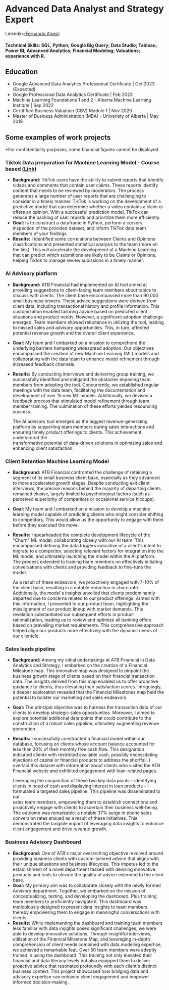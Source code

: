 # Advanced Data Analyst and Strategy Expert

Linkedin:[(Fernando Alves)](https://www.linkedin.com/in/fhalves/)

#### Technical Skills: SQL; Python; Google Big Query; Data Studio; Tableau; Power BI; Advanced Analytics; Financial Modeling; Valuations; experience with R.

## Education
- Google Advanced Data Analytics Professional Certificate | Oct 2023 (Expected)
- Google Professional Data Analytics Certificate | Feb 2023
- Machine Learning Foundations 1 and 2 - Alberta Machine Learning Institute | Sep 2022
- Certifified Business Valuation (CBV) Module 1 | Nov 2020
- Master of Business Administration (MBA) - Univeristy of Alberta | May 2018


## Some examples of work projects 
*For confidentiality purposes, some financial figures cannot be displayed  
###  Tiktok Data preparation for Machine Learning Model - Course based [(Link)](https://github.com/FernandoAlves92/Portfolio/blob/bd8ef2c1ddadd6f69a961868a4625c6a0aa14a3e/Activity_Course%202%20TikTok%20project%20lab%20(1).md)
- **Background:** TikTok users have the ability to submit reports that identify videos and comments that contain user claims. These reports identify content that needs to be reviewed by moderators. The process generates a large number of user reports that are challenging to consider in a timely manner.
TikTok is working on the development of a predictive model that can determine whether a video contains a claim or offers an opinion. With a successful prediction model, TikTok can reduce the backlog of user reports and prioritize them more efficiently.
- **Goal:** Is to construct a dataframe in Python, perform a cursory inspection of the provided dataset, and inform TikTok data team members of your findings.
- **Results:** I identified some correlations between Claims and Opinions classifications and presented statistical analysis to the team (more on the link). This will accelerate the development of a Machine Learning that can predict which submitions are likely to be Claims or Opinions, helping Tiktok to manage review subissions in a timely manner. 

###  AI Advisory platform
- **Background:** ATB Financial had implemented an AI tool aimed at providing suggestions to client-facing team members about topics to discuss with clients. The client base emcompassed more than 90,000 small business onwers. These advice suggestions were derived from client data, including transactional history and profile information. This customization enabled tailoring advice based on predicted client situations and product needs. However, a significant adoption challenge emerged. Team members showed reluctance in utilizing the tool, leading to missed sales and advisory opportunities. This, in turn, affected potential revenue growth and the overall client experience.
- **Goal:** My team and I embarked on a mission to comprehend the underlying barriers hampering widespread adoption. Our objectives encompassed the creation of new Machine Learning (ML) models and collaborating with the data team to enhance model refinement through increased feedback channels.
- **Results:** By conducting interviews and delivering group training, we successfully identified and mitigated the obstacles impeding team members from adopting the tool. Concurrently, we established regular meetings with the data team, facilitating the documentation and development of over 15 new ML models. Additionally, we devised a feedback process that stimulated model refinement through team member training. The culmination of these efforts yielded resounding success.

  The AI advisory tool emerged as the biggest revenue-generating platform by supporting team members during sales interactions and ensuring timely product offerings to clients. This achievement underscored the           
  transformative potential of data-driven solutions in optimizing sales and enhancing client satisfaction.

###  Client Retention Machine Learning Model
- **Background:** ATB Financial confronted the challenge of retaining a segment of its small business client base, especially as they advanced to more accelerated growth stages. Despite conducting exit client interviews, the precise reasons behind the majority of departing clients remained elusive, largely limited to psychological factors (such as perceived superiority of competitors or occasional service hiccups).
- **Goal:**  My team and I embarked on a mission to develop a machine learning model capable of predicting clients who might consider shifting to competitors. This would allow us the opportunity to engage with them before they executed the move.
- **Results:**  I spearheaded the complete development lifecycle of the "Churn" ML model, collaborating closely with our AI team. This encompassed defining the data triggers indicative of a client's intent to migrate to a competitor, selecting relevant factors for integration into the ML model, and ultimately launching the model within the AI platform. The process extended to training team members on effectively initiating conversations with clients and providing feedback to fine-tune the model.

  As a result of these endeavors, we proactively engaged with 7-10% of the client base, resulting in a notable reduction in churn rate. Additionally, the model's insights unveiled that clients predominantly departed due     to concerns related to our product offerings. Armed with this information, I presented to our product team, highlighting the misalignment of our product lineup with market demands. This revelation substantiated our        subsequent efforts in product rationalization, leading us to review and optimize all banking offers based on prevailing market requirements. This comprehensive approach helped align our products more effectively with      the dynamic needs of our clientele.

###  Sales leads pipeline
- **Background:** Among my initial undertakings at ATB Financial in Data Analytics and Strategy, I embarked on the creation of a Financial Milestone map. This innovative map was designed to pinpoint the business growth stage of clients based on their financial transaction data. The insights derived from this map enabled us to offer proactive guidance to clients, thus elevating their satisfaction scores. Intriguingly, a deeper exploration revealed that the Financial Milestones map held the potential to bolster our marketing and sales endeavors.
- **Goal:** The principal objective was to harness the transaction data of our clients to develop strategic sales opportunities. Moreover, I aimed to explore potential additional data points that could contribute to the construction of a robust sales pipeline, ultimately augmenting revenue generation.
- **Results:** I successfully constructed a financial model within our database, focusing on clients whose account balance accounted for less than 20% of their monthly free cash flow. This designation indicated clients with restricted available cash, possibly necessitating injections of capital or financial products to address the shortfall. I overlaid this dataset with information about clients who visited the ATB Financial website and exhibited engagement with loan-related pages.

  Leveraging the conjunction of these two key data points – identifying clients in need of cash and displaying interest in loan products – I formulated a targeted sales pipeline. This pipeline was disseminated to our   
  sales team members, empowering them to establish connections and proactively engage with clients to ascertain their business well-being. The outcome was remarkable: a notable 37% surge in phone sales conversion rates 
  ensued as a result of these initiatives. This demonstrated the tangible impact of leveraging data insights to enhance client engagement and drive revenue growth.

###  Business Advisory Dashboard
- **Background:** One of ATB's major overarching objective revolved around providing business clients with custom-tailored advice that aligns with their unique situations and business lifecycles. This impetus led to the establishment of a novel department tasked with devising innovative products and tools to elevate the quality of advice extended to the client base.
- **Goal:** My primary aim was to collaborate closely with the newly formed Advisory department. Together, we embarked on the mission of conceptualizing, testing, and  developing the dashboard. Plus training team members to proficiently navigate it. This dashboard was meticulously designed to present data insights to team members, thereby empowering them to engage in meaningful conversations with clients.
- **Results:** While implementing the dashboard and training team members less familiar with data insights posed significant challenges, we were able to develop innovative solutions. Through insightful interviews, utilization of the Financial Milestone Map, and leveraging in-depth comprehension of client needs combined with data modeling expertise, we achieved a remarkable feat. Over 50 team members were adeptly trained in using the dashboard. This training not only elevated their financial and data literacy levels but also equipped them to deliver proactive advice that resonated profoundly with each client's distinct business context. This project showcased how bridging data and advisory expertise can enhance client engagement and empower informed decision-making.

